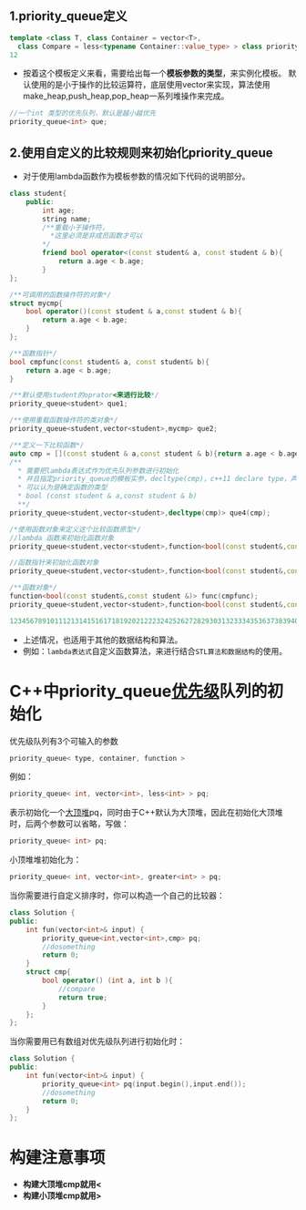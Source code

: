 ## 1.priority_queue定义

```cpp
template <class T, class Container = vector<T>,
  class Compare = less<typename Container::value_type> > class priority_queue;
12
```

- 按着这个模板定义来看，需要给出每一个**模板参数的类型**，来实例化模板。
  默认使用的是小于操作的比较运算符，底层使用vector来实现，算法使用make_heap,push_heap,pop_heap一系列堆操作来完成。

```cpp
//一个int 类型的优先队列，默认是越小越优先
priority_queue<int> que;
```

## 2.使用自定义的比较规则来初始化priority_queue

- 对于使用lambda函数作为模板参数的情况如下代码的说明部分。

```cpp
class student{
    public:
        int age;
        string name;
        /**重载小于操作符，
	      *这里必须是非成员函数才可以
		*/
        friend bool operator<(const student& a, const student & b){
            return a.age < b.age;
        }
};

/**可调用的函数操作符的对象*/
struct mycmp{
    bool operator()(const student & a,const student & b){
        return a.age < b.age;
    }
};

/**函数指针*/
bool cmpfunc(const student& a, const student& b){
    return a.age < b.age;
}

/**默认使用student的oprator<来进行比较*/
priority_queue<student> que1;

/**使用重载函数操作符的类对象*/
priority_queue<student,vector<student>,mycmp> que2;

/**定义一下比较函数*/
auto cmp = [](const student & a,const student & b){return a.age < b.age;};
/**
  *	需要把lambda表达式作为优先队列参数进行初始化
  * 并且指定priority_queue的模板实参，decltype(cmp)，c++11 declare type，声明类型
  * 可以认为是确定函数的类型
  * bool (const student & a,const student & b)
  **/
priority_queue<student,vector<student>,decltype(cmp)> que4(cmp);

/*使用函数对象来定义这个比较函数原型*/
//lambda 函数来初始化函数对象
priority_queue<student,vector<student>,function<bool(const student&,const student&)>> que5(cmp);

//函数指针来初始化函数对象
priority_queue<student,vector<student>,function<bool(const student&,const student&)>> que6(cmpfunc);

/**函数对象*/
function<bool(const student&,const student &)> func(cmpfunc);
priority_queue<student,vector<student>,function<bool(const student&,const student&)>> que7(func);

123456789101112131415161718192021222324252627282930313233343536373839404142434445464748495051
```

- 上述情况，也适用于其他的数据结构和算法。
- 例如：`lambda表达式`自定义函数算法，来进行结合`STL算法和数据结构`的使用。





# C++中priority_queue[优先级](https://so.csdn.net/so/search?q=优先级&spm=1001.2101.3001.7020)队列的初始化

优先级队列有3个可输入的参数

```cpp
priority_queue< type, container, function >
```

例如：

```cpp
priority_queue< int, vector<int>, less<int> > pq;
```

表示初始化一个[大顶堆](https://so.csdn.net/so/search?q=大顶堆&spm=1001.2101.3001.7020)pq，同时由于C++默认为大顶堆，因此在初始化大顶堆时，后两个参数可以省略，写做：

```cpp
priority_queue< int> pq;
```

小顶堆堆初始化为：

```cpp
priority_queue< int, vector<int>, greater<int> > pq;
```

当你需要进行自定义排序时，你可以构造一个自己的比较器：

```cpp
class Solution {
public:
    int fun(vector<int>& input) {
        priority_queue<int,vector<int>,cmp> pq;
        //dosomething
        return 0;
    }
    struct cmp{
        bool operator() (int a, int b ){ 
            //compare  
            return true; 
        }
    };
};
```

当你需要用已有数组对优先级队列进行初始化时：

```cpp
class Solution {
public:
    int fun(vector<int>& input) {
        priority_queue<int> pq(input.begin(),input.end());
        //dosomething
        return 0;
    }
};
```





# 构建注意事项

* **构建大顶堆cmp就用<**
* **构建小顶堆cmp就用>**

